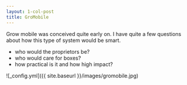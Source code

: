 ```yaml
---
layout: 1-col-post
title: GroMobile
---
```


Grow mobile was conceived quite early on. I have quite a few questions about how this type of system would be smart.
* who would the proprietors be? 
* who would care for boxes?
* how practical is it and how high impact?

![_config.yml]({{ site.baseurl }}/images/gromobile.jpg)
